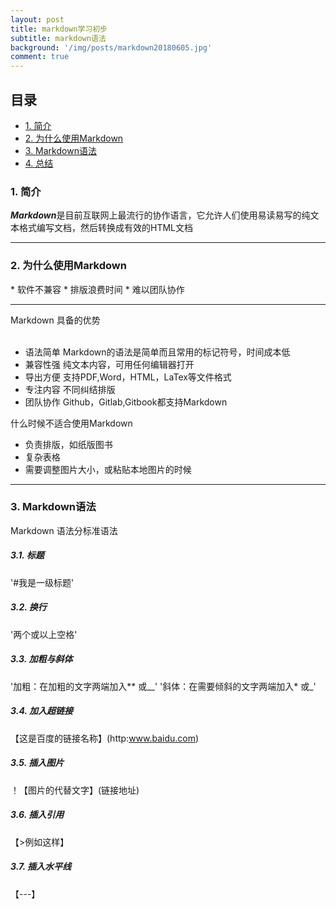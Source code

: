 ```yaml
---
layout: post
title: markdown学习初步
subtitle: markdown语法
background: '/img/posts/markdown20180605.jpg'
comment: true
---
```


## 目录
- [1. 简介](#1)
- [2. 为什么使用Markdown](#2)
- [3. Markdown语法](#3)
- [4. 总结](#4)


<h3 id="1">1. 简介</h3>

***Markdown***是目前互联网上最流行的协作语言，它允许人们使用易读易写的纯文本格式编写文档，然后转换成有效的HTML文档

---
<h3 id="2">2. 为什么使用Markdown</h3>
* 软件不兼容
* 排版浪费时间
* 难以团队协作

---
Markdown 具备的优势<br><br>

* 语法简单 Markdown的语法是简单而且常用的标记符号，时间成本低
* 兼容性强 纯文本内容，可用任何编辑器打开
* 导出方便 支持PDF,Word，HTML，LaTex等文件格式
* 专注内容 不同纠结排版
* 团队协作 Github，Gitlab,Gitbook都支持Markdown

什么时候不适合使用Markdown

* 负责排版，如纸版图书
* 复杂表格
* 需要调整图片大小，或粘贴本地图片的时候

---
<h3 id="3">3. Markdown语法</h3>

Markdown 语法分标准语法

<h5>3.1. 标题</h5>
'#我是一级标题' 

<h5>3.2. 换行</h5>
'两个或以上空格' 


<h5>3.3. 加粗与斜体</h5>
'加粗：在加粗的文字两端加入** 或__' 
'斜体：在需要倾斜的文字两端加入* 或_' 

<h5>3.4. 加入超链接</h5>

 【这是百度的链接名称】(http:www.baidu.com)

<h5>3.5. 插入图片</h5>
！【图片的代替文字】(链接地址)


<h5>3.6. 插入引用</h5>

【>例如这样】

<h5>3.7. 插入水平线</h5>
【---】
